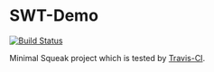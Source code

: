 SWT-Demo
=======
[![Build Status](https://travis-ci.org/HPI-BP2015H/SWT-Demo.svg?branch=master)](https://travis-ci.org/HPI-BP2015H/SWT-Demo)

Minimal Squeak project which is tested by [Travis-CI](https://travis-ci.org/fniephaus/SWT-Demo).
